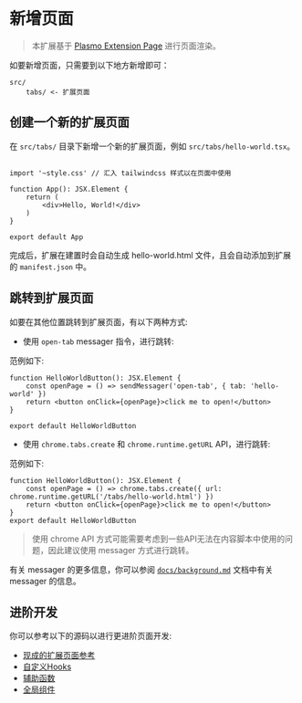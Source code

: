 # 新增页面

> 本扩展基于 [Plasmo Extension Page](https://docs.plasmo.com/framework/ext-pages) 进行页面渲染。

如要新增页面，只需要到以下地方新增即可：

```
src/
    tabs/ <- 扩展页面
```

## 创建一个新的扩展页面

在 `src/tabs/` 目录下新增一个新的扩展页面，例如 `src/tabs/hello-world.tsx`。

```tsx

import '~style.css' // 汇入 tailwindcss 样式以在页面中使用

function App(): JSX.Element {
    return (
        <div>Hello, World!</div>
    )
}

export default App
```

完成后，扩展在建置时会自动生成 hello-world.html 文件，且会自动添加到扩展的 `manifest.json` 中。

## 跳转到扩展页面

如要在其他位置跳转到扩展页面，有以下两种方式:

- 使用 `open-tab` messager 指令，进行跳转:

范例如下:

```tsx
function HelloWorldButton(): JSX.Element {
    const openPage = () => sendMessager('open-tab', { tab: 'hello-world' })
    return <button onClick={openPage}>click me to open!</button>
}

export default HelloWorldButton
```

- 使用 `chrome.tabs.create` 和 `chrome.runtime.getURL` API，进行跳转:

范例如下:

```tsx
function HelloWorldButton(): JSX.Element {
    const openPage = () => chrome.tabs.create({ url: chrome.runtime.getURL('/tabs/hello-world.html') })
    return <button onClick={openPage}>click me to open!</button>
}
export default HelloWorldButton
```

> 使用 chrome API 方式可能需要考虑到一些API无法在内容脚本中使用的问题，因此建议使用 messager 方式进行跳转。

有关 messager 的更多信息，你可以参阅 [`docs/background.md`](./background.md) 文档中有关 messager 的信息。


## 进阶开发

你可以参考以下的源码以进行更进阶页面开发:

- [现成的扩展页面参考](/src/tabs/)
- [自定义Hooks](/src/hooks/)
- [辅助函数](/src/utils/)
- [全局组件](/src/components)